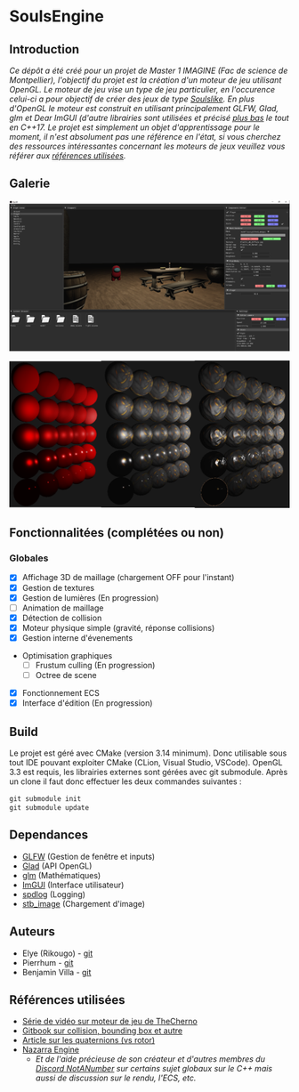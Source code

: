 # SoulsEngine

## Introduction
*Ce dépôt a été créé pour un projet de Master 1 IMAGINE (Fac de science de Montpellier), l'objectif du projet est la 
création d'un moteur de jeu utilisant OpenGL. Le moteur de jeu vise un type de jeu particulier, en l'occurence celui-ci
a pour objectif de créer des jeux de type [Soulslike](https://en.wikipedia.org/wiki/Soulslike).
En plus d'OpenGL le moteur est construit en utilisant principalement GLFW, Glad, glm et Dear ImGUI (d'autre librairies 
sont utilisées et précisé [plus bas](#dependances) le tout en C++17. Le projet est simplement un objet d'apprentissage
pour le moment, il n'est absolument pas une référence en l'état, si vous cherchez des ressources intéressantes concernant les 
moteurs de jeux veuillez vous référer aux [références utilisées](#références-utilisées ).*

## Galerie

![Demo_GUI](./demo/V0_Release.png)

![Demo_PBR](./demo/V0_demo_PBR.png)

## Fonctionnalitées (complétées ou non)

### Globales
- [X] Affichage 3D de maillage (chargement OFF pour l'instant)
- [X] Gestion de textures
- [X] Gestion de lumières (En progression)
- [ ] Animation de maillage
- [X] Détection de collision
- [X] Moteur physique simple (gravité, réponse collisions) 
- [X] Gestion interne d'évenements
- Optimisation graphiques
  - [ ] Frustum culling (En progression)
  - [ ] Octree de scene
- [X] Fonctionnement ECS 
- [X] Interface d'édition (En progression)

## Build
Le projet est géré avec CMake (version 3.14 minimum). Donc utilisable sous tout IDE pouvant exploiter CMake 
(CLion, Visual Studio, VSCode). OpenGL 3.3 est requis, les librairies externes sont gérées avec git submodule.
Après un clone il faut donc effectuer les deux commandes suivantes :
```
git submodule init
git submodule update
```

## Dependances
- [GLFW](https://github.com/glfw/glfw) (Gestion de fenêtre et inputs)
- [Glad](https://github.com/Dav1dde/glad) (API OpenGL)
- [glm](https://github.com/g-truc/glm) (Mathématiques)
- [ImGUI](https://github.com/ocornut/imgui/tree/docking) (Interface utilisateur)
- [spdlog](https://github.com/gabime/spdlog) (Logging)
- [stb_image](https://github.com/nothings/stb) (Chargement d'image)

## Auteurs
- Elye (Rikougo) - [git](https://github.com/Rikougo)
- Pierrhum - [git](https://github.com/Pierrhum)
- Benjamin Villa - [git]()

## Références utilisées 
- [Série de vidéo sur moteur de jeu de TheCherno](https://www.youtube.com/watch?v=JxIZbV_XjAs&list=PLlrATfBNZ98dC-V-N3m0Go4deliWHPFwT)
- [Gitbook sur collision, bounding box et autre](https://gdbooks.gitbooks.io/3dcollisions/content/)
- [Article sur les quaternions (vs rotor)](https://marctenbosch.com/quaternions/)
- [Nazarra Engine](https://github.com/DigitalPulseSoftware/NazaraEngine) 
  - *Et de l'aide précieuse de son créateur et d'autres membres du [Discord NotANumber](https://discord.gg/tf7UBES7) sur certains sujet globaux sur le C++ mais aussi de discussion sur le rendu, l'ECS, etc.*